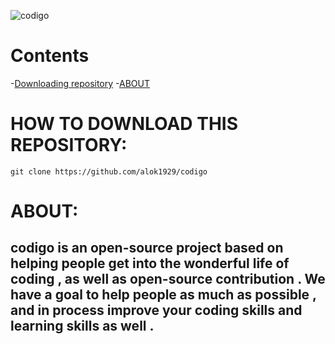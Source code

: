 
![codigo](https://github.com/alok1929/codigo/blob/master/coddigo.png?raw=true)

# Contents

-[Downloading repository](#downloading-repository)
-[ABOUT](#about)

# HOW TO DOWNLOAD THIS REPOSITORY:

` git clone https://github.com/alok1929/codigo `

# ABOUT:

## codigo is an open-source project based on helping people get into the wonderful life of coding , as well as open-source contribution . We have a goal to help people as much as possible , and in process improve your coding skills and learning skills as well .
